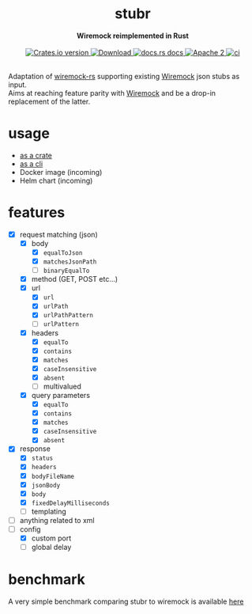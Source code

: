 <h1 align="center">stubr</h1>
<div align="center">
 <strong>
   Wiremock reimplemented in Rust
 </strong>
</div>
<br />
<div align="center">
  <!-- Crates version -->
  <a href="https://crates.io/crates/stubr">
    <img src="https://img.shields.io/crates/v/stubr.svg?style=flat-square"
    alt="Crates.io version" />
  </a>
  <!-- Downloads -->
  <a href="https://crates.io/crates/stubr">
    <img src="https://img.shields.io/crates/d/stubr.svg?style=flat-square"
      alt="Download" />
  </a>
  <!-- docs.rs docs -->
  <a href="https://docs.rs/stubr">
    <img src="https://img.shields.io/badge/docs-latest-blue.svg?style=flat-square"
      alt="docs.rs docs" />
  </a>
  <!-- license -->
  <a href="LICENSE">
    <img src="https://img.shields.io/badge/license-Apache_2-blue.svg?style=flat-square"
      alt="Apache 2" />
  </a>
  <!-- CI status -->
  <a href="https://github.com/beltram/stubr/actions">
    <img src="https://github.com/beltram/stubr/workflows/ci/badge.svg?style=flat-square"
      alt="ci" />
  </a>
</div>
<br/>

Adaptation of [wiremock-rs](https://github.com/LukeMathWalker/wiremock-rs) supporting existing
[Wiremock](https://github.com/tomakehurst/wiremock) json stubs as input.  
Aims at reaching feature parity with [Wiremock](https://github.com/tomakehurst/wiremock) and be a drop-in replacement of
the latter.

# usage

* [as a crate](lib/README.md)
* [as a cli](cli/README.md)
* Docker image (incoming)
* Helm chart (incoming)

# features

* [x] request matching (json)
    * [x] body
        * [x] `equalToJson`
        * [x] `matchesJsonPath`
        * [ ] `binaryEqualTo`
    * [x] method (GET, POST etc...)
    * [x] url
        * [x] `url`
        * [x] `urlPath`
        * [x] `urlPathPattern`
        * [ ] `urlPattern`
    * [x] headers
        * [x] `equalTo`
        * [x] `contains`
        * [x] `matches`
        * [x] `caseInsensitive`
        * [x] `absent`
        * [ ] multivalued
    * [x] query parameters
        * [x] `equalTo`
        * [x] `contains`
        * [x] `matches`
        * [x] `caseInsensitive`
        * [x] `absent`
* [x] response
    * [x] `status`
    * [x] `headers`
    * [x] `bodyFileName`
    * [x] `jsonBody`
    * [x] `body`
    * [x] `fixedDelayMilliseconds`
    * [ ] templating
* [ ] anything related to xml
* [ ] config
    * [x] custom port
    * [ ] global delay

# benchmark

A very simple benchmark comparing stubr to wiremock is available [here](https://github.com/beltram/stubr/blob/main/bench/report.md)